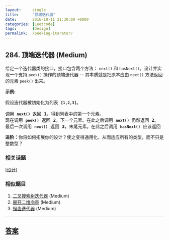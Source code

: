 ```yaml
---
layout:     single
title:      "顶端迭代器"
date:       2016-10-11 21:30:00 +0800
categories: [Leetcode]
tags:       [Design]
permalink:  /peeking-iterator/
---
```


## 284. 顶端迭代器 (Medium)

<p>给定一个迭代器类的接口，接口包含两个方法：&nbsp;<code>next()</code>&nbsp;和&nbsp;<code>hasNext()</code>。设计并实现一个支持&nbsp;<code>peek()</code>&nbsp;操作的顶端迭代器 -- 其本质就是把原本应由&nbsp;<code>next()</code>&nbsp;方法返回的元素&nbsp;<code>peek()</code>&nbsp;出来。</p>

<p><strong>示例:</strong></p>

<pre>假设迭代器被初始化为列表&nbsp;<strong><code>[1,2,3]</code></strong>。

调用&nbsp;<strong><code>next() </code></strong>返回 <strong>1</strong>，得到列表中的第一个元素。
现在调用&nbsp;<strong><code>peek()</code></strong>&nbsp;返回 <strong>2</strong>，下一个元素。在此之后调用&nbsp;<strong><code>next() </code></strong>仍然返回 <strong>2</strong>。
最后一次调用&nbsp;<strong><code>next()</code></strong>&nbsp;返回 <strong>3</strong>，末尾元素。在此之后调用&nbsp;<strong><code>hasNext()</code></strong>&nbsp;应该返回 <strong>false</strong>。
</pre>

<p><strong>进阶：</strong>你将如何拓展你的设计？使之变得通用化，从而适应所有的类型，而不只是整数型？</p>

### 相关话题
  [[设计](https://github.com/openset/leetcode/tree/master/tag/design/README.md)]

### 相似题目
  1. [二叉搜索树迭代器](/binary-search-tree-iterator) (Medium)
  1. [展开二维向量](/flatten-2d-vector) (Medium)
  1. [锯齿迭代器](/zigzag-iterator) (Medium)

---

## [答案](https://github.com/openset/leetcode/tree/master/problems/peeking-iterator)
